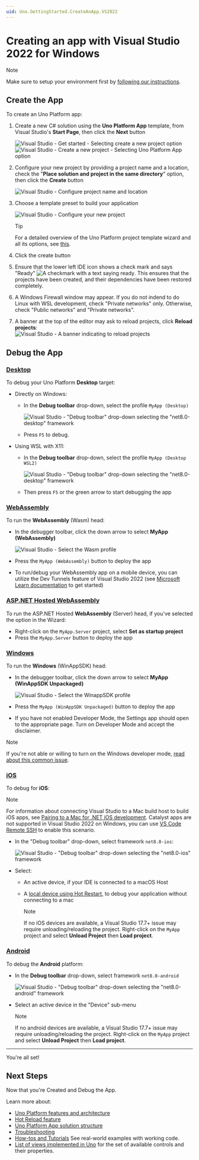 ```yaml
---
uid: Uno.GettingStarted.CreateAnApp.VS2022
---
```

# Creating an app with Visual Studio 2022 for Windows

> [!NOTE]
> Make sure to setup your environment first by [following our instructions](xref:Uno.GetStarted.vs2022).

## Create the App

To create an Uno Platform app:

1. Create a new C# solution using the **Uno Platform App** template, from Visual Studio's **Start Page**, then click the **Next** button

    ![Visual Studio - Get started - Selecting `create a new project` option](Assets/tutorial01/newproject1.PNG)  
    ![Visual Studio - Create a new project - Selecting `Uno Platform App` option](Assets/tutorial01/newproject2.PNG)

1. Configure your new project by providing a project name and a location, check the "**Place solution and project in the same directory**" option, then click the **Create** button

    ![Visual Studio - Configure project name and location](Assets/tutorial01/configure-new-unoplatform-app.PNG)

1. Choose a template preset to build your application

    ![Visual Studio - Configure your new project](getting-started/wizard/assets/intro.png)

    > [!TIP]
    > For a detailed overview of the Uno Platform project template wizard and all its options, see [this](xref:Uno.GettingStarted.UsingWizard).

1. Click the create button

1. Ensure that the lower left IDE icon shows a check mark and says "Ready" ![A checkmark with a text saying ready](getting-started/wizard/assets/vs2022-ready-statusbar.png). This ensures that the projects have been created, and their dependencies have been restored completely.

1. A Windows Firewall window may appear. If you do not indend to do Linux with WSL development, check "Private networks" only. Otherwise, check "Public networks" and "Private networks".

1. A banner at the top of the editor may ask to reload projects, click **Reload projects**:  
    ![Visual Studio - A banner indicating to reload projects](Assets/quick-start/vs2022-project-reload.png)

## Debug the App

### [**Desktop**](#tab/desktop)

To debug your Uno Platform **Desktop** target:

- Directly on Windows:
  - In the **Debug toolbar** drop-down, select the profile `MyApp (Desktop)`

    ![Visual Studio - "Debug toolbar" drop-down selecting the "net8.0-desktop" framework](Assets/quick-start/net8-desktop-debug-windows.png)

  - Press `F5` to debug.

- Using WSL with X11:
  - In the **Debug toolbar** drop-down, select the profile `MyApp (Desktop WSL2)`

    ![Visual Studio - "Debug toolbar" drop-down selecting the "net8.0-desktop" framework](Assets/quick-start/net8-desktop-wsl2-debug-windows.png)

  - Then press `F5` or the green arrow to start debugging the app

### [**WebAssembly**](#tab/wasm)

To run the **WebAssembly** (Wasm) head:

- In the debugger toolbar, click the down arrow to select **MyApp (WebAssembly)**

    ![Visual Studio - Select the Wasm profile](getting-started/wizard/assets/wasm-debugger-dropdown.png)

- Press the `MyApp (WebAssembly)` button to deploy the app
- To run/debug your WebAssembly app on a mobile device, you can utilize the Dev Tunnels feature of Visual Studio 2022 (see [Microsoft Learn documentation](https://learn.microsoft.com/aspnet/core/test/dev-tunnels) to get started)

### [**ASP.NET Hosted WebAssembly**](#tab/wasm-hosted)

To run the ASP.NET Hosted **WebAssembly** (Server) head, if you've selected the option in the Wizard:

- Right-click on the `MyApp.Server` project, select **Set as startup project**
- Press the `MyApp.Server` button to deploy the app

### [**Windows**](#tab/windows)

To run the **Windows** (WinAppSDK) head:

- In the debugger toolbar, click the down arrow to select **MyApp (WinAppSDK Unpackaged)**

    ![Visual Studio - Select the WinappSDK profile](getting-started/wizard/assets/winappsdk-debugger-dropdown.png)

- Press the `MyApp (WinAppSDK Unpackaged)` button to deploy the app
- If you have not enabled Developer Mode, the Settings app should open to the appropriate page. Turn on Developer Mode and accept the disclaimer.

> [!NOTE]
> If you're not able or willing to turn on the Windows developer mode, [read about this common issue](xref:Uno.UI.CommonIssues.vs2022#unable-to-select-the-myapp-unpackaged-winappsdk-profile).

### [**iOS**](#tab/iOS)

To debug for **iOS**:

> [!NOTE]
> For information about connecting Visual Studio to a Mac build host to build iOS apps, see [Pairing to a Mac for .NET iOS development](https://learn.microsoft.com/xamarin/ios/get-started/installation/windows/connecting-to-mac/). Catalyst apps are not supported in Visual Studio 2022 on Windows, you can use [VS Code Remote SSH](xref:Uno.GetStarted.vscode) to enable this scenario.

- In the "Debug toolbar" drop-down, select framework `net8.0-ios`:

    ![Visual Studio - "Debug toolbar" drop-down selecting the "net8.0-ios" framework](Assets/quick-start/net8-ios-debug.png)

- Select:
  - An active device, if your IDE is connected to a macOS Host
  - A [local device using Hot Restart](https://learn.microsoft.com/xamarin/xamarin-forms/deploy-test/hot-restart), to debug your application without connecting to a mac

    > [!NOTE]
    > If no iOS devices are available, a Visual Studio 17.7+ issue may require unloading/reloading the project. Right-click on the `MyApp` project and select **Unload Project** then **Load project**.

### [**Android**](#tab/Android)

To debug the **Android** platform:

- In the **Debug toolbar** drop-down, select framework `net8.0-android`

    ![Visual Studio - "Debug toolbar" drop-down selecting the "net8.0-android" framework](Assets/quick-start/net8-android-debug.png)

- Select an active device in the "Device" sub-menu
    > [!NOTE]
    > If no android devices are available, a Visual Studio 17.7+ issue may require unloading/reloading the project. Right-click on the `MyApp` project and select **Unload Project** then **Load project**.

---

You're all set!

## Next Steps

Now that you're Created and Debug the App.

Learn more about:

- [Uno Platform features and architecture](xref:Uno.GetStarted.Explore)
- [Hot Reload feature](xref:Uno.Features.HotReload)
- [Uno Platform App solution structure](xref:Uno.Development.AppStructure)
- [Troubleshooting](xref:Uno.UI.CommonIssues)
- [How-tos and Tutorials](xref:Uno.Tutorials.Intro) See real-world examples with working code.
- [List of views implemented in Uno](implemented-views.md) for the set of available controls and their properties.
